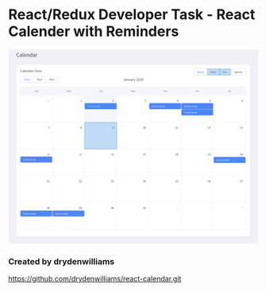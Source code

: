 # React/Redux Developer Task -  React Calender with Reminders

![Design from React calendar dev test](https://github.com/Synkevych/react-calendar-with-todolist/blob/master/%D0%A1%D0%BD%D0%B8%D0%BC%D0%BE%D0%BA%20%D1%8D%D0%BA%D1%80%D0%B0%D0%BD%D0%B0%202019-07-27%20%D0%B2%2019.54.59.png "Design for react calendar test")

### Created by drydenwilliams
https://github.com/drydenwilliams/react-calendar.git
